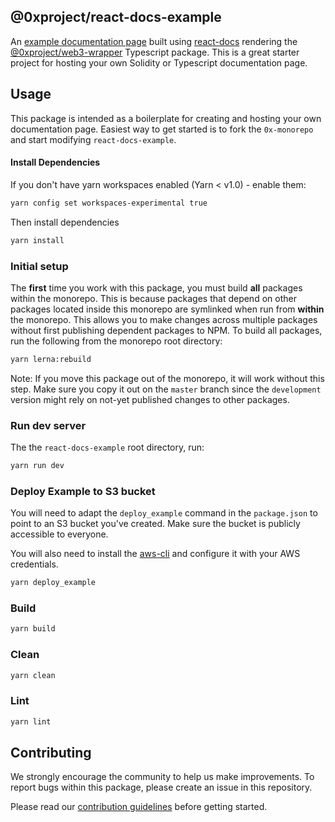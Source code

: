## @0xproject/react-docs-example

An [example documentation page](http://react-docs-example.s3-website-us-east-1.amazonaws.com/) built using [react-docs](https://github.com/0xProject/0x-monorepo/tree/development/packages/react-docs) rendering the [@0xproject/web3-wrapper](https://github.com/0xProject/0x-monorepo/tree/development/packages/web3-wrapper) Typescript package. This is a great starter project for hosting your own Solidity or Typescript documentation page.

## Usage

This package is intended as a boilerplate for creating and hosting your own documentation page. Easiest way to get started is to fork the `0x-monorepo` and start modifying `react-docs-example`.

#### Install Dependencies

If you don't have yarn workspaces enabled (Yarn < v1.0) - enable them:

```bash
yarn config set workspaces-experimental true
```

Then install dependencies

```bash
yarn install
```

### Initial setup

The **first** time you work with this package, you must build **all** packages within the monorepo. This is because packages that depend on other packages located inside this monorepo are symlinked when run from **within** the monorepo. This allows you to make changes across multiple packages without first publishing dependent packages to NPM. To build all packages, run the following from the monorepo root directory:

```bash
yarn lerna:rebuild
```

Note: If you move this package out of the monorepo, it will work without this step. Make sure you copy it out on the `master` branch since the `development` version might rely on not-yet published changes to other packages.

### Run dev server

The the `react-docs-example` root directory, run:

```bash
yarn run dev
```

### Deploy Example to S3 bucket

You will need to adapt the `deploy_example` command in the `package.json` to point to an S3 bucket you've created. Make sure the bucket is publicly accessible to everyone.

You will also need to install the [aws-cli](https://github.com/aws/aws-cli) and configure it with your AWS credentials.

```bash
yarn deploy_example
```

### Build

```bash
yarn build
```

### Clean

```bash
yarn clean
```

### Lint

```bash
yarn lint
```

## Contributing

We strongly encourage the community to help us make improvements. To report bugs within this package, please create an issue in this repository.

Please read our [contribution guidelines](../../CONTRIBUTING.md) before getting started.
